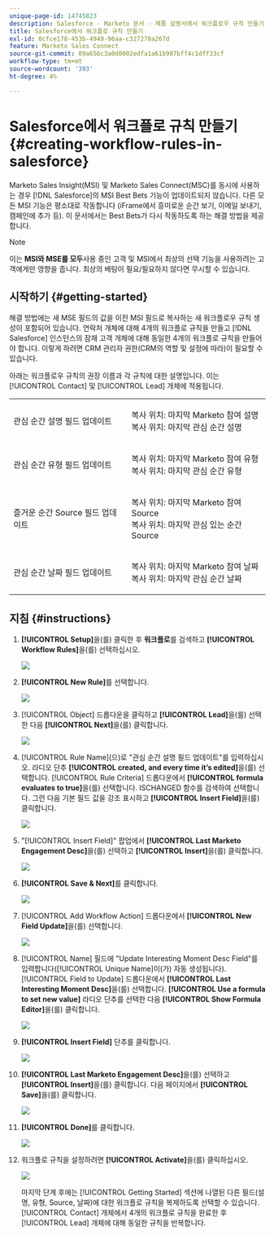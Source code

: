 ```yaml
---
unique-page-id: 14745823
description: Salesforce - Marketo 문서 - 제품 설명서에서 워크플로우 규칙 만들기
title: Salesforce에서 워크플로 규칙 만들기
exl-id: 0cfce178-453b-4949-96aa-c327278a267d
feature: Marketo Sales Connect
source-git-commit: 09a656c3a0d0002edfa1a61b987bff4c1dff33cf
workflow-type: tm+mt
source-wordcount: '393'
ht-degree: 4%

---
```


# Salesforce에서 워크플로 규칙 만들기 {#creating-workflow-rules-in-salesforce}

Marketo Sales Insight(MSI) 및 Marketo Sales Connect(MSC)를 동시에 사용하는 경우 [!DNL Salesforce]의 MSI Best Bets 기능이 업데이트되지 않습니다. 다른 모든 MSI 기능은 평소대로 작동합니다 (iFrame에서 흥미로운 순간 보기, 이메일 보내기, 캠페인에 추가 등). 이 문서에서는 Best Bets가 다시 작동하도록 하는 해결 방법을 제공합니다.

>[!NOTE]
>
>이는 **MSI와 MSE를 모두**&#x200B;사용 중인 고객 및 MSI에서 최상의 선택 기능을 사용하려는 고객에게만 영향을 줍니다. 최상의 베팅이 필요/필요하지 않다면 무시할 수 있습니다.

## 시작하기 {#getting-started}

해결 방법에는 새 MSE 필드의 값을 이전 MSI 필드로 복사하는 새 워크플로우 규칙 생성이 포함되어 있습니다. 연락처 개체에 대해 4개의 워크플로 규칙을 만들고 [!DNL Salesforce] 인스턴스의 잠재 고객 개체에 대해 동일한 4개의 워크플로 규칙을 만들어야 합니다. 이렇게 하려면 CRM 관리자 권한(CRM의 역할 및 설정에 따라)이 필요할 수 있습니다.

아래는 워크플로우 규칙의 권장 이름과 각 규칙에 대한 설명입니다. 이는 [!UICONTROL Contact] 및 [!UICONTROL Lead] 개체에 적용됩니다.

<table>
 <colgroup>
  <col>
  <col>
 </colgroup>
 <tbody>
  <tr>
   <td>관심 순간 설명 필드 업데이트</td>
   <td><p>복사 위치: 마지막 Marketo 참여 설명<br>복사 위치: 마지막 관심 순간 설명</p></td>
  </tr>
  <tr>
   <td>관심 순간 유형 필드 업데이트</td>
   <td><p>복사 위치: 마지막 Marketo 참여 유형<br>복사 위치: 마지막 관심 순간 유형</p></td>
  </tr>
  <tr>
   <td>즐거운 순간 Source 필드 업데이트</td>
   <td><p>복사 위치: 마지막 Marketo 참여 Source<br>복사 위치: 마지막 관심 있는 순간 Source</p></td>
  </tr>
  <tr>
   <td>관심 순간 날짜 필드 업데이트</td>
   <td><p>복사 위치: 마지막 Marketo 참여 날짜<br>복사 위치: 마지막 관심 순간 날짜</p></td>
  </tr>
 </tbody>
</table>

## 지침 {#instructions}

1. **[!UICONTROL Setup]**&#x200B;을(를) 클릭한 후 **워크플로**&#x200B;를 검색하고 **[!UICONTROL Workflow Rules]**&#x200B;을(를) 선택하십시오.

   ![](assets/one-1.png)

1. **[!UICONTROL New Rule]**&#x200B;를 선택합니다.

   ![](assets/two-1.png)

1. [!UICONTROL Object] 드롭다운을 클릭하고 **[!UICONTROL Lead]**&#x200B;을(를) 선택한 다음 **[!UICONTROL Next]**&#x200B;을(를) 클릭합니다.

   ![](assets/three-1.png)

1. [!UICONTROL Rule Name]&#x200B;(으)로 &quot;관심 순간 설명 필드 업데이트&quot;를 입력하십시오. 라디오 단추 **[!UICONTROL created, and every time it’s edited]**&#x200B;을(를) 선택합니다. [!UICONTROL Rule Criteria] 드롭다운에서 **[!UICONTROL formula evaluates to true]**&#x200B;을(를) 선택합니다. ISCHANGED 함수를 검색하여 선택합니다. 그런 다음 기본 필드 값을 강조 표시하고 **[!UICONTROL Insert Field]**&#x200B;을(를) 클릭합니다.

   ![](assets/four-1.png)

1. &quot;[!UICONTROL Insert Field]&quot; 팝업에서 **[!UICONTROL Last Marketo Engagement Desc]**&#x200B;을(를) 선택하고 **[!UICONTROL Insert]**&#x200B;을(를) 클릭합니다.

   ![](assets/five-1.png)

1. **[!UICONTROL Save & Next]**&#x200B;를 클릭합니다.

   ![](assets/6.png)

1. [!UICONTROL Add Workflow Action] 드롭다운에서 **[!UICONTROL New Field Update]**&#x200B;을(를) 선택합니다.

   ![](assets/seven.png)

1. [!UICONTROL Name] 필드에 &quot;Update Interesting Moment Desc Field&quot;를 입력합니다([!UICONTROL Unique Name]이(가) 자동 생성됩니다). [!UICONTROL Field to Update] 드롭다운에서 **[!UICONTROL Last Interesting Moment Desc]**&#x200B;을(를) 선택합니다. **[!UICONTROL Use a formula to set new value]** 라디오 단추를 선택한 다음 **[!UICONTROL Show Formula Editor]**&#x200B;을(를) 클릭합니다.

   ![](assets/eight.png)

1. **[!UICONTROL Insert Field]** 단추를 클릭합니다.

   ![](assets/9a.png)

1. **[!UICONTROL Last Marketo Engagement Desc]**&#x200B;을(를) 선택하고 **[!UICONTROL Insert]**&#x200B;을(를) 클릭합니다. 다음 페이지에서 **[!UICONTROL Save]**&#x200B;을(를) 클릭합니다.

   ![](assets/nine.png)

1. **[!UICONTROL Done]**&#x200B;를 클릭합니다.

   ![](assets/twelve.png)

1. 워크플로 규칙을 설정하려면 **[!UICONTROL Activate]**&#x200B;을(를) 클릭하십시오.

   ![](assets/thirteen.png)

   마지막 단계 후에는 [!UICONTROL Getting Started] 섹션에 나열된 다른 필드(설명, 유형, Source, 날짜)에 대한 워크플로 규칙을 복제하도록 선택할 수 있습니다. [!UICONTROL Contact] 개체에서 4개의 워크플로 규칙을 완료한 후 [!UICONTROL Lead] 개체에 대해 동일한 규칙을 반복합니다.

